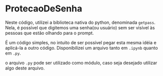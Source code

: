 # ProtecaoDeSenha

Neste código, utilizei a biblioteca nativa do python, denominada ```getpass```.
Nela, é possível que digitemos uma senha(ou usuário) sem ser visível às pessoas que estão olhando para o prompt.

É um código simples, no intuito de ser possível pegar esta mesma idéia e aplicá-la a outro código.
Disponibilizei um arquivo tanto em ```.ipynb``` quanto em ```.py```.

o arquivo ```.py``` pode ser utilizado como módulo, caso seja desejado utilizar algo deste arquivo.
